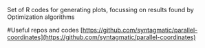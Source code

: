 Set of R codes for generating plots, focussing on results found by Optimization algorithms

#Useful repos and codes
[https://github.com/syntagmatic/parallel-coordinates](https://github.com/syntagmatic/parallel-coordinates)
